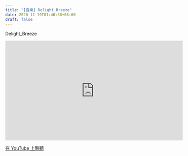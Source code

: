 ```yaml
---
title: "[音樂] Delight_Breeze"
date: 2020-11-19T01:46:38+08:00
draft: false
---
```

Delight_Breeze
<iframe width="560" height="315" src="https://www.youtube-nocookie.com/embed/voP7WOKGlCs" frameborder="0" allow="accelerometer; autoplay; clipboard-write; encrypted-media; gyroscope; picture-in-picture" allowfullscreen></iframe>

[在 YouTube 上聆聽](https://youtu.be/voP7WOKGlCs)
